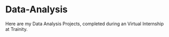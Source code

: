 # Data-Analysis

Here are my Data Analysis Projects, completed during an Virtual Internship at Trainity. 
